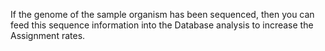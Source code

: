 If the genome of the sample organism has been sequenced, then you can feed this sequence information into the Database analysis to increase the Assignment rates. 
